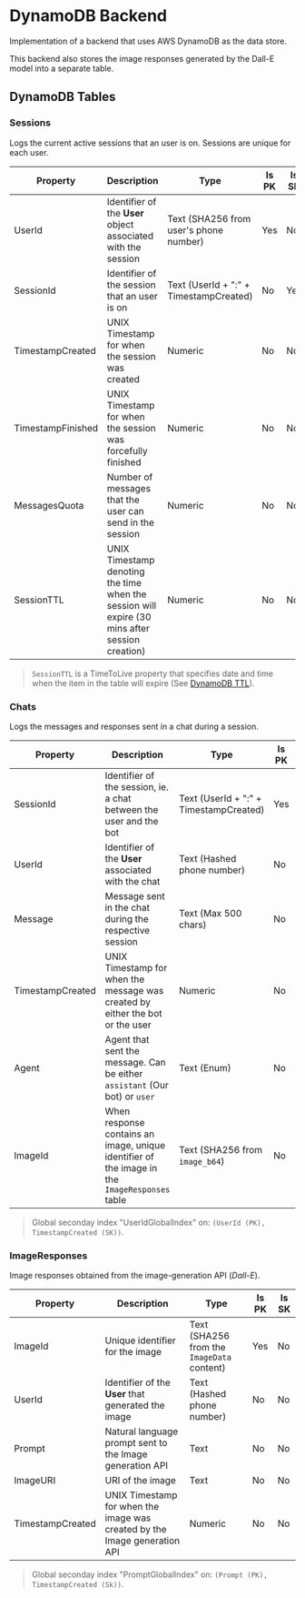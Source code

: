 # DynamoDB Backend

Implementation of a backend that uses AWS DynamoDB as the data store.

This backend also stores the image responses generated by the Dall-E model into a separate table.

## DynamoDB Tables

### Sessions

Logs the current active sessions that an user is on. Sessions are unique for each user.

| Property | Description | Type | Is PK | Is SK |
| -------- | ----------- | ---- | ----- | ----- |
| UserId | Identifier of the **User** object associated with the session | Text (SHA256 from user's phone number) | Yes | No
| SessionId | Identifier of the session that an user is on | Text (UserId + ":" + TimestampCreated) | No | Yes
| TimestampCreated | UNIX Timestamp for when the session was created | Numeric | No | No
| TimestampFinished | UNIX Timestamp for when the session was forcefully finished | Numeric | No | No
| MessagesQuota | Number of messages that the user can send in the session | Numeric | No | No
| SessionTTL | UNIX Timestamp denoting the time when the session will expire (30 mins after session creation) | Numeric | No | No

> `SessionTTL` is a TimeToLive property that specifies date and time when the item in the table will expire (See [DynamoDB TTL](https://docs.aws.amazon.com/amazondynamodb/latest/developerguide/TTL.html)).

### Chats

Logs the messages and responses sent in a chat during a session.

| Property | Description | Type | Is PK | Is SK |
| -------- | ----------- | ---- | ----- | ----- |
| SessionId | Identifier of the session, ie. a chat between the user and the bot | Text (UserId + ":" + TimestampCreated) | Yes | No
| UserId | Identifier of the **User** associated with the chat | Text (Hashed phone number) | No | No
| Message | Message sent in the chat during the respective session | Text (Max 500 chars) | No | No
| TimestampCreated | UNIX Timestamp for when the message was created by either the bot or the user | Numeric | No | Yes
| Agent | Agent that sent the message. Can be either `assistant` (Our bot) or `user` | Text (Enum) | No | No
| ImageId | When response contains an image, unique identifier of the image in the `ImageResponses` table | Text (SHA256 from `image_b64`) | No | No

> Global seconday index "UserIdGlobalIndex" on: `(UserId (PK), TimestampCreated (SK))`.

### ImageResponses

Image responses obtained from the image-generation API (*Dall-E*).

| Property | Description | Type | Is PK | Is SK |
| -------- | ----------- | ---- | ----- | ----- |
| ImageId | Unique identifier for the image | Text (SHA256 from the `ImageData` content) | Yes | No
| UserId | Identifier of the **User** that generated the image | Text (Hashed phone number) | No | No
| Prompt | Natural language prompt sent to the Image generation API | Text | No | No
| ImageURI | URI of the image | Text | No | No
| TimestampCreated | UNIX Timestamp for when the image was created by the Image generation API | Numeric | No | No

> Global seconday index "PromptGlobalIndex" on: `(Prompt (PK), TimestampCreated (Sk))`.
